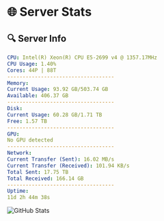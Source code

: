 # 🌐 Server Stats
## 🔍 Server Info
```yaml
CPU: Intel(R) Xeon(R) CPU E5-2699 v4 @ 1357.17MHz
CPU Usage: 1.40%
Cores: 44P | 88T
-----------------------------------
Memory:
Current Usage: 93.92 GB/503.74 GB
Available: 406.37 GB
-----------------------------------
Disk:
Current Usage: 60.28 GB/1.71 TB
Free: 1.57 TB
-----------------------------------
GPU:
No GPU detected
-----------------------------------
Network:
Current Transfer (Sent): 16.02 MB/s
Current Transfer (Received): 101.94 KB/s
Total Sent: 17.75 TB
Total Received: 166.14 GB
-----------------------------------
Uptime:
11d 2h 44m 38s
```
![GitHub Stats](https://img.shields.io/badge/Updated-2025-03-19_00:07:27-blue)